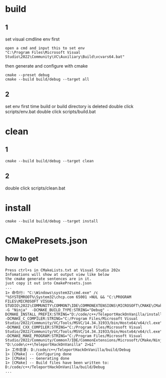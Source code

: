 # build
## 1
set visual cmdline env first
```
open a cmd and input this to set env
"C:\Program Files\Microsoft Visual Studio\2022\Community\VC\Auxiliary\Build\vcvars64.bat"
```
then generate and configure with cmake
```
cmake --preset debug
cmake --build build/debug --target all
```

## 2
set env first time build or build directory is deleted
double click scripts/env.bat
double click scripts/build.bat

# clean
## 1
```
cmake --build build/debug --target clean
```

## 2
double click scripts/clean.bat

# install
```
cmake --build build/debug --target install
```

# CMakePresets.json
## how to get
```
Press ctrl+s in CMakeLists.txt at Visual Studio 202x
Infomations will show at output view like below
the cmake generate sentences are in it. 
just copy it out into CmakePresets.json
...
1> 命令行: "C:\Windows\system32\cmd.exe" /c "%SYSTEMROOT%\System32\chcp.com 65001 >NUL && "C:\PROGRAM FILES\MICROSOFT VISUAL STUDIO\2022\COMMUNITY\COMMON7\IDE\COMMONEXTENSIONS\MICROSOFT\CMAKE\CMake\bin\cmake.exe"  -G "Ninja"  -DCMAKE_BUILD_TYPE:STRING="Debug" -DCMAKE_INSTALL_PREFIX:STRING="D:/code/c++/TeleportHackOnVanilla/install/Debug" -DCMAKE_C_COMPILER:STRING="C:/Program Files/Microsoft Visual Studio/2022/Community/VC/Tools/MSVC/14.34.31933/bin/Hostx64/x64/cl.exe" -DCMAKE_CXX_COMPILER:STRING="C:/Program Files/Microsoft Visual Studio/2022/Community/VC/Tools/MSVC/14.34.31933/bin/Hostx64/x64/cl.exe" -DCMAKE_MAKE_PROGRAM:STRING="C:/Program Files/Microsoft Visual Studio/2022/Community/Common7/IDE/CommonExtensions/Microsoft/CMake/Ninja/ninja.exe"  "D:\code\c++\TeleportHackOnVanilla" 2>&1"
1> 工作目录: D:/code/c++/TeleportHackOnVanilla/build/Debug
1> [CMake] -- Configuring done
1> [CMake] -- Generating done
1> [CMake] -- Build files have been written to: D:/code/c++/TeleportHackOnVanilla/build/Debug
...

```